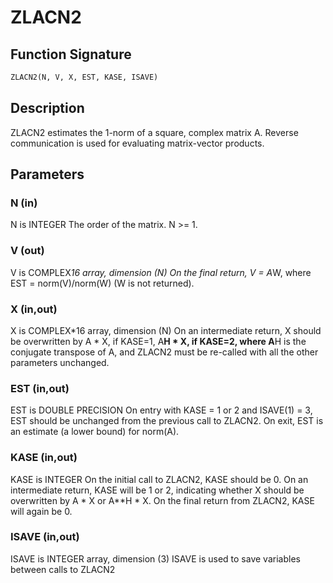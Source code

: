 # ZLACN2

## Function Signature

```fortran
ZLACN2(N, V, X, EST, KASE, ISAVE)
```

## Description


 ZLACN2 estimates the 1-norm of a square, complex matrix A.
 Reverse communication is used for evaluating matrix-vector products.

## Parameters

### N (in)

N is INTEGER The order of the matrix. N >= 1.

### V (out)

V is COMPLEX*16 array, dimension (N) On the final return, V = A*W, where EST = norm(V)/norm(W) (W is not returned).

### X (in,out)

X is COMPLEX*16 array, dimension (N) On an intermediate return, X should be overwritten by A * X, if KASE=1, A**H * X, if KASE=2, where A**H is the conjugate transpose of A, and ZLACN2 must be re-called with all the other parameters unchanged.

### EST (in,out)

EST is DOUBLE PRECISION On entry with KASE = 1 or 2 and ISAVE(1) = 3, EST should be unchanged from the previous call to ZLACN2. On exit, EST is an estimate (a lower bound) for norm(A).

### KASE (in,out)

KASE is INTEGER On the initial call to ZLACN2, KASE should be 0. On an intermediate return, KASE will be 1 or 2, indicating whether X should be overwritten by A * X or A**H * X. On the final return from ZLACN2, KASE will again be 0.

### ISAVE (in,out)

ISAVE is INTEGER array, dimension (3) ISAVE is used to save variables between calls to ZLACN2

